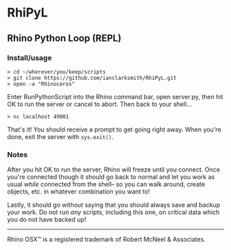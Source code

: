 # RhiPyL
## Rhino Python Loop (REPL) ##

### Install/usage

    > cd ~/wherever/you/keep/scripts
    > git clone https://github.com/ianclarksmith/RhiPyL.git
    > open -a "Rhinoceros"

Enter RunPythonScript into the Rhino command bar, open server.py, then hit OK to run the server or cancel to abort. Then back to your shell...

    > nc localhost 49001

That's it! You should receive a prompt to get going right away. When you're done, exit the server with `sys.exit()`.

### Notes

After you hit OK to run the server, Rhino will freeze until you connect. Once you're connected though it should go back to normal and let you work as usual *while* connected from the shell– so you can walk around, create objects, etc. in whatever combination you want to!

Lastly, it should go without saying that you should always save and backup your work. Do not run *any* scripts, including this one, on critical data which you do not have backed up!

---
Rhino OSX™ is a registered trademark of Robert McNeel & Associates.
